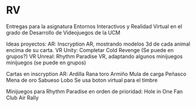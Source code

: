 # RV
Entregas para la asignatura Entornos Interactivos y Realidad Virtual en el grado de Desarrollo de Videojuegos de la UCM

Ideas proyectos:
AR: Inscryption AR, mostrando modelos 3d de cada animal encima de su carta.
VR Unity: Completar Cold Revenge (Se puede en grupos?)
VR Unreal: Rhythm Paradise VR, adaptando algunos minijuegos minijuegos (se puede en grupos)

Cartas en inscryption AR:
Ardilla
Rana toro
Armiño
Mula de carga
Peñasco
Mena de oro
Sabueso
Lobo
Se usa boton virtual para el timbre

Minijuegos para Rhythm Paradise en orden de prioridad:
Hole in One
Fan Club
Air Rally
